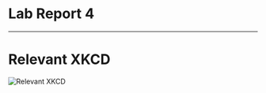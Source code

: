 # Lab Report 4

---

# Relevant XKCD

![Relevant XKCD](https://imgs.xkcd.com/comics/real_programmers.png)
